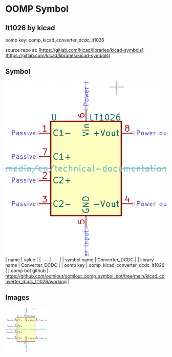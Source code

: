# OOMP Symbol  
## lt1026  by kicad  
  
oomp key: oomp_kicad_converter_dcdc_lt1026  
  
source repo at: [https://gitlab.com/kicad/libraries/kicad-symbols](https://gitlab.com/kicad/libraries/kicad-symbols)  
## Symbol  
  
[![working.png](working_600.png)](working.png)  
| name | value | 
| --- | --- | 
| symbol name | Converter_DCDC | 
| library name | Converter_DCDC | 
| oomp key | oomp_kicad_converter_dcdc_lt1026 | 
| oomp bot github | https://github.com/oomlout/oomlout_oomp_symbol_bot/tree/main/kicad_converter_dcdc_lt1026/working | 
## Images  
  
[![working.png](working_140.png)](working.png)  
